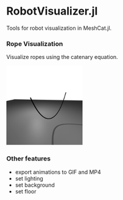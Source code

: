 # RobotVisualizer.jl
Tools for robot visualization in MeshCat.jl.

### Rope Visualization
Visualize ropes using the catenary equation. 

<img src="https://github.com/simon-lc/RobotVisualizer.jl/blob/main/assets/rope_loop.gif" width="200" />

### Other features
 - export animations to GIF and MP4
 - set lighting
 - set background
 - set floor
